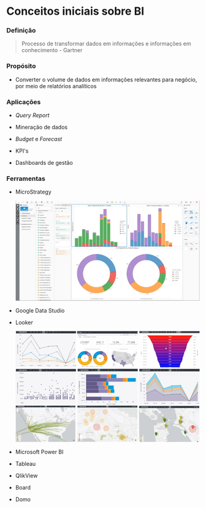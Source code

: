 # Conceitos iniciais sobre BI

### Definição

> Processo de transformar dados em informações e informações em conhecimento - Gartner

### Propósito

* Converter o volume de dados em informações relevantes para negócio, por meio de relatórios analíticos

### Aplicações

* _Query Report_

* Mineração de dados

* _Budget_ e _Forecast_

* KPI's

* Dashboards de gestão

### Ferramentas

* MicroStrategy

  ![](./assets/microstrategy.png)

* Google Data Studio

* Looker

  ![](./assets/looker.png)

* Microsoft Power BI

* Tableau

* QlikView

* Board

* Domo